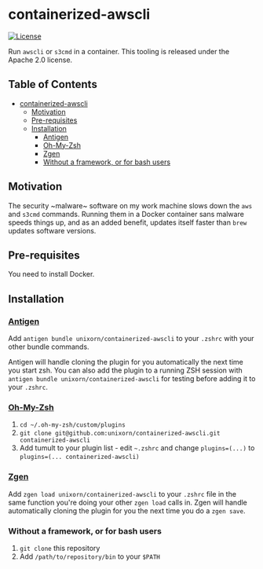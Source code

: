# containerized-awscli

[![License](https://img.shields.io/badge/License-Apache%202.0-blue.svg)](https://opensource.org/licenses/Apache-2.0)

Run `awscli` or `s3cmd` in a container. This tooling is released under the Apache 2.0 license.

<!-- START doctoc generated TOC please keep comment here to allow auto update -->
<!-- DON'T EDIT THIS SECTION, INSTEAD RE-RUN doctoc TO UPDATE -->
## Table of Contents

- [containerized-awscli](#containerized-awscli)
  - [Motivation](#motivation)
  - [Pre-requisites](#pre-requisites)
  - [Installation](#installation)
    - [Antigen](#antigen)
    - [Oh-My-Zsh](#oh-my-zsh)
    - [Zgen](#zgen)
    - [Without a framework, or for bash users](#without-a-framework-or-for-bash-users)

<!-- END doctoc generated TOC please keep comment here to allow auto update -->

## Motivation

The security ~malware~ software on my work machine slows down the `aws` and `s3cmd` commands. Running them in a Docker container sans malware speeds things up, and as an added benefit, updates itself faster than `brew` updates software versions.

## Pre-requisites

You need to install Docker.

## Installation

### [Antigen](https://github.com/zsh-users/antigen)

Add `antigen bundle unixorn/containerized-awscli` to your `.zshrc` with your other bundle commands.

Antigen will handle cloning the plugin for you automatically the next time you start zsh. You can also add the plugin to a running ZSH session with `antigen bundle unixorn/containerized-awscli` for testing before adding it to your `.zshrc`.

### [Oh-My-Zsh](http://ohmyz.sh/)

1. `cd ~/.oh-my-zsh/custom/plugins`
2. `git clone git@github.com:unixorn/containerized-awscli.git containerized-awscli`
3. Add tumult to your plugin list - edit `~.zshrc` and change `plugins=(...)` to `plugins=(... containerized-awscli)`

### [Zgen](https://github.com/tarjoilija/zgen)

Add `zgen load unixorn/containerized-awscli` to your `.zshrc` file in the same function you're doing your other `zgen load` calls in. Zgen will handle automatically cloning the plugin for you the next time you do a `zgen save`.

### Without a framework, or for bash users

1. `git clone` this repository
2. Add `/path/to/repository/bin` to your `$PATH`
